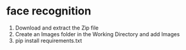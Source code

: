 # face recognition

1. Download and extract the Zip file
2. Create an Images folder in the Working Directory and add Images
3. pip install requirements.txt
